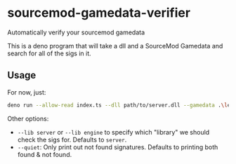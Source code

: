 # sourcemod-gamedata-verifier
 Automatically verify your sourcemod gamedata

This is a deno program that will take a dll and a SourceMod Gamedata and search for all of the sigs in it.


## Usage
For now, just:
```bash
deno run --allow-read index.ts --dll path/to/server.dll --gamedata .\left4dhooks.l4d2.txt
```

Other options:
* `--lib server` or `--lib engine` to specify which "library" we should check the sigs for. Defaults to `server`.
* `--quiet`: Only print out not found signatures. Defaults to printing both found & not found.
